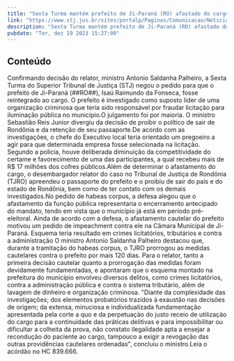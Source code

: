 ```yaml
---
title: "Sexta Turma mantém prefeito de Ji-Paraná (RO) afastado do cargo"
link: "https://www.stj.jus.br/sites/portalp/Paginas/Comunicacao/Noticias/2023/19122023-Sexta-Turma-mantem-prefeito-de-Ji-Parana--RO--afastado-do-cargo.aspx"
description: "Sexta Turma mantém prefeito de Ji-Paraná (RO) afastado do cargo"
pubdate: "Ter, dez 19 2023 15:27:00"
---
```


## Conteúdo

Confirmando decisão do relator, ministro Antonio Saldanha Palheiro, a Sexta Turma do Superior Tribunal de Justiça (STJ) negou o pedido para que o prefeito de Ji-Paraná (##RO##), Isaú Raimundo da Fonseca, fosse reintegrado ao cargo. O prefeito é investigado como suposto líder de uma organização criminosa que teria sido responsável por fraudar licitação para iluminação pública no município.O julgamento foi por maioria. O ministro Sebastião Reis Junior divergiu da decisão de proibir o político de sair de Rondônia e da retenção de seu passaporte.De acordo com as investigações, o chefe do Executivo local teria orientado um pregoeiro a agir para que determinada empresa fosse selecionada na licitação. Segundo a polícia, houve deliberada diminuição da competitividade do certame e favorecimento de uma das participantes, a qual recebeu mais de R$ 17 milhões dos cofres públicos.Além de determinar o afastamento do cargo, o desembargador relator do caso no Tribunal de Justiça de Rondônia (TJRO) apreendeu o passaporte do prefeito e o proibiu de sair do país e do estado de Rondônia, bem como de ter contato com os demais investigados.No pedido de habeas corpus, a defesa alegou que o afastamento da função pública representaria o encerramento antecipado do mandato, tendo em vista que o município já está em período pré-eleitoral. Ainda de acordo com a defesa, o afastamento cautelar do prefeito motivou um pedido de impeachment contra ele na Câmara Municipal de Ji-Paraná. Esquema teria resultado em crimes licitatórios, tributários e contra a administração O ministro Antonio Saldanha Palheiro destacou que, durante a tramitação do habeas corpus, o TJRO prorrogou as medidas cautelares contra o prefeito por mais 120 dias. Para o relator, tanto a primeira decisão cautelar quanto a prorrogação das medidas foram devidamente fundamentadas, e apontaram que o esquema montado na prefeitura do município envolveu diversos delitos, como crimes licitatórios, contra a administração pública e contra o sistema tributário, além de lavagem de dinheiro e organização criminosa. "Diante da complexidade das investigações; dos elementos probatórios trazidos à exaustão nas decisões de origem; da extensa, minuciosa e individualizada fundamentação apresentada pela corte a quo e da perpetuação do justo receio de utilização do cargo para a continuidade das práticas delitivas e para impossibilitar ou dificultar a colheita da prova, não constato ilegalidade apta a ensejar a recondução do paciente ao cargo, tampouco a exigir a revogação das outras providências cautelares ordenadas", concluiu o ministro.Leia o acórdão no HC 839.666.

